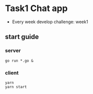 # Task1 Chat app
- Every week develop challenge: week1

## start guide

### server
``` shell
go run *.go &
``` 

### client
``` shell
yarn
yarn start
```
